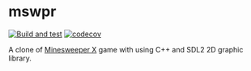 # mswpr
[![Build and test](https://github.com/asdor/mswpr/actions/workflows/build.yml/badge.svg?branch=main)](https://github.com/asdor/mswpr/actions/workflows/build.yml)
[![codecov](https://codecov.io/github/asdor/mswpr/graph/badge.svg)](https://codecov.io/github/asdor/mswpr)

A clone of [Minesweeper X](https://www.curtisbright.com/msx/) game with using C++ and SDL2 2D graphic library.
